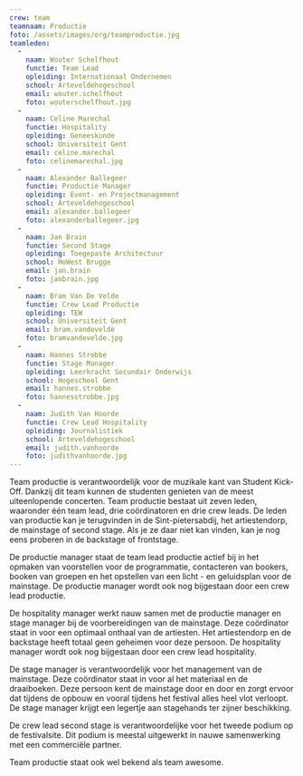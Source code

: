 ```yaml
---
crew: team
teamnaam: Productie
foto: /assets/images/org/teamproductie.jpg
teamleden:
  -
    naam: Wouter Schelfhout
    functie: Team Lead
    opleiding: Internationaal Ondernemen
    school: Arteveldehogeschool
    email: wouter.schelfhout
    foto: wouterschelfhout.jpg
  -
    naam: Celine Marechal
    functie: Hospitality
    opleiding: Geneeskunde
    school: Universiteit Gent
    email: celine.marechal
    foto: celinemarechal.jpg
  -
    naam: Alexander Ballegeer
    functie: Productie Manager
    opleiding: Event- en Projectmanagement
    school: Arteveldehogeschool
    email: alexander.ballegeer
    foto: alexanderballegeer.jpg
  -
    naam: Jan Brain
    functie: Second Stage
    opleiding: Toegepaste Architectuur
    school: HoWest Brugge
    email: jan.brain
    foto: janbrain.jpg
  -
    naam: Bram Van De Velde
    functie: Crew Lead Productie
    opleiding: TEW
    school: Universiteit Gent
    email: bram.vandevelde
    foto: bramvandevelde.jpg
  -
    naam: Hannes Strobbe
    functie: Stage Manager
    opleiding: Leerkracht Secundair Onderwijs
    school: Hogeschool Gent
    email: hannes.strobbe
    foto: hannesstrobbe.jpg
  -
    naam: Judith Van Hoorde
    functie: Crew Lead Hospitality
    opleiding: Journalistiek
    school: Arteveldehogeschool
    email: judith.vanhoorde
    foto: judithvanhoorde.jpg
---
```


Team productie is verantwoordelijk voor de muzikale kant van Student Kick-Off. Dankzij dit team kunnen de studenten genieten van de meest uiteenlopende concerten. Team productie bestaat uit zeven leden, waaronder één team lead, drie coördinatoren en drie crew leads. De leden van productie kan je terugvinden in de Sint-pietersabdij, het artiestendorp, de mainstage of second stage. Als je ze daar niet kan vinden, kan je nog eens proberen in de backstage of frontstage.


De productie manager staat de team lead productie actief bij in het opmaken van voorstellen voor de programmatie, contacteren van bookers, booken van groepen en het opstellen van een licht - en geluidsplan voor de mainstage. De productie manager wordt ook nog bijgestaan door een crew lead productie.


De hospitality manager werkt nauw samen met de productie manager en stage manager bij de voorbereidingen van de mainstage. Deze coördinator staat in voor een optimaal onthaal van de artiesten. Het artiestendorp en de backstage heeft totaal geen geheimen voor deze persoon. De hospitality manager wordt ook nog bijgestaan door een crew lead hospitality.


De stage manager is verantwoordelijk voor het management van de mainstage. Deze coördinator staat in voor al het materiaal en de draaiboeken. Deze persoon kent de mainstage door en door en zorgt ervoor dat tijdens de opbouw en vooral tijdens het festival alles heel vlot verloopt. De stage manager krijgt een legertje aan stagehands ter zijner beschikking.


De crew lead second stage is verantwoordelijke voor het tweede podium op de festivalsite. Dit podium is meestal uitgewerkt in nauwe samenwerking met een commerciële partner.


Team productie staat ook wel bekend als team awesome.
